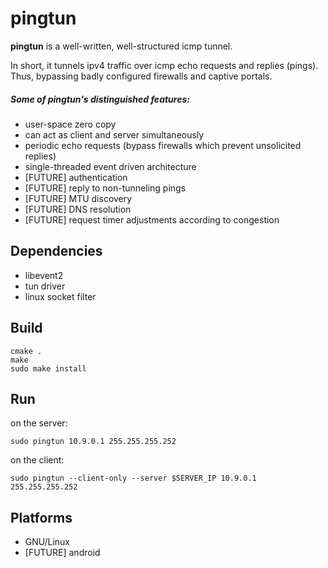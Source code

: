# pingtun #
**pingtun** is a well-written, well-structured icmp tunnel.

In short, it tunnels ipv4 traffic over icmp echo requests and replies (pings).
Thus, bypassing badly configured firewalls and captive portals.

##### Some of pingtun's distinguished features: ####
* user-space zero copy
* can act as client and server simultaneously
* periodic echo requests (bypass firewalls which prevent unsolicited replies)
* single-threaded event driven architecture
* [FUTURE] authentication
* [FUTURE] reply to non-tunneling pings
* [FUTURE] MTU discovery
* [FUTURE] DNS resolution
* [FUTURE] request timer adjustments according to congestion

## Dependencies ##
* libevent2
* tun driver
* linux socket filter


## Build ##
```
cmake .
make
sudo make install
```

## Run ##
on the server:
```
sudo pingtun 10.9.0.1 255.255.255.252
```
on the client:
```
sudo pingtun --client-only --server $SERVER_IP 10.9.0.1 255.255.255.252
```

## Platforms ##
* GNU/Linux
* [FUTURE] android


